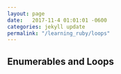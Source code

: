 ```yaml
---
layout: page
date:   2017-11-4 01:01:01 -0600
categories: jekyll update
permalink: "/learning_ruby/loops"
---
```


## Enumerables and Loops
